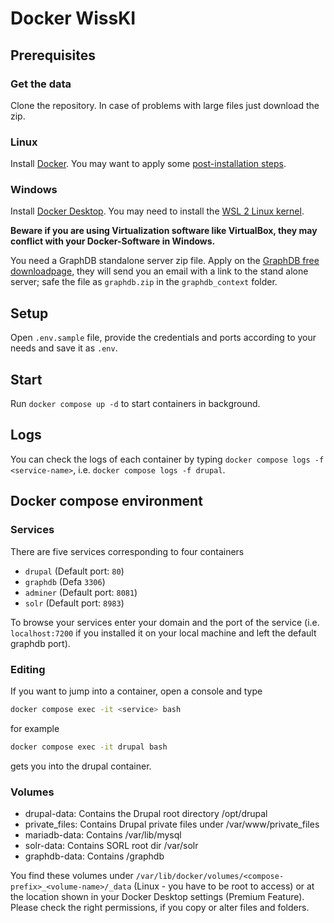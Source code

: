 # Docker WissKI

## Prerequisites

### Get the data
Clone the repository. In case of problems with large files just download the zip.

### Linux
Install [Docker](https://docs.docker.com/get-docker/). You may want to apply some [post-installation steps](https://docs.docker.com/engine/install/linux-postinstall/). 

### Windows
Install [Docker Desktop](https://docs.docker.com/get-docker/). You may need to install the [WSL 2 Linux kernel](https://docs.microsoft.com/de-de/windows/wsl/install-win10).  

**Beware if you are using Virtualization software like VirtualBox, they may conflict with your Docker-Software in Windows.**

You need a GraphDB standalone server zip file. Apply on the [GraphDB free downloadpage](https://www.ontotext.com/products/graphdb/graphdb-free/), they will send you an email with a link to the stand alone server; safe the file as `graphdb.zip` in the `graphdb_context` folder. 

## Setup
Open `.env.sample` file, provide the credentials and ports according to your needs and save it as `.env`.

## Start
Run `docker compose up -d` to start containers in background.

## Logs
You can check the logs of each container by typing `docker compose logs -f <service-name>`, i.e. `docker compose logs -f drupal`.

## Docker compose environment

### Services
There are five services corresponding to four containers
- `drupal` (Default port: `80`)
- `graphdb` (Defa `3306`)
- `adminer` (Default port: `8081`)
- `solr` (Default port: `8983`)

To browse your services enter your domain and the port of the service (i.e. `localhost:7200` if you installed it on your local machine and left the default graphdb port).

### Editing
If you want to jump into a container, open a console and type
```sh
docker compose exec -it <service> bash
```
for example 
```sh
docker compose exec -it drupal bash
```
gets you into the drupal container.

### Volumes
- drupal-data: Contains the Drupal root directory /opt/drupal
- private_files: Contains Drupal private files under /var/www/private_files
- mariadb-data: Contains /var/lib/mysql
- solr-data: Contains SORL root dir /var/solr
- graphdb-data: Contains /graphdb


You find these volumes under `/var/lib/docker/volumes/<compose-prefix>_<volume-name>/_data` (Linux - you have to be root to access) or at the location shown in your Docker Desktop settings (Premium Feature). Please check the right permissions, if you copy or alter files and folders.

